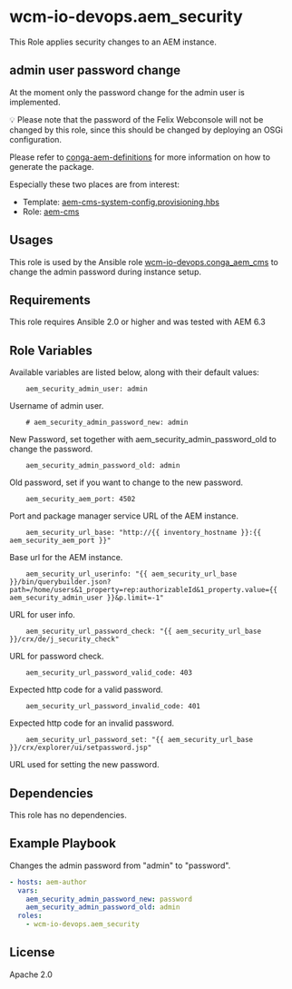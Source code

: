 # wcm-io-devops.aem_security

This Role applies security changes to an AEM instance.

## admin user password change

At the moment only the password change for the admin user is
implemented.

:bulb: Please note that the password of the Felix Webconsole will not be
changed by this role, since this should be changed by deploying an OSGi
configuration.

Please refer to
[conga-aem-definitions](https://github.com/wcm-io-devops/conga-aem-definitions)
for more information on how to generate the package.

Especially these two places are from interest:
* Template: [aem-cms-system-config.provisioning.hbs](https://github.com/wcm-io-devops/conga-aem-definitions/blob/develop/conga-aem-definitions/src/main/templates/aem-cms/aem-cms-system-config.provisioning.hbs)
* Role: [aem-cms](https://github.com/wcm-io-devops/conga-aem-definitions/blob/develop/conga-aem-definitions/src/main/roles/aem-cms.yaml#L176)

## Usages

This role is used by the Ansible role
[wcm-io-devops.conga_aem_cms](https://github.com/wcm-io-devops/ansible-conga-aem-cms)
to change the admin password during instance setup.

## Requirements

This role requires Ansible 2.0 or higher and was tested with AEM 6.3

## Role Variables

Available variables are listed below, along with their default values:

        aem_security_admin_user: admin

Username of admin user.

        # aem_security_admin_password_new: admin

New Password, set together with aem_security_admin_password_old to change the password.

        aem_security_admin_password_old: admin

Old password, set if you want to change to the new password.

        aem_security_aem_port: 4502

Port and package manager service URL of the AEM instance.

        aem_security_url_base: "http://{{ inventory_hostname }}:{{ aem_security_aem_port }}"

Base url for the AEM instance.

        aem_security_url_userinfo: "{{ aem_security_url_base }}/bin/querybuilder.json?path=/home/users&1_property=rep:authorizableId&1_property.value={{ aem_security_admin_user }}&p.limit=-1"

URL for user info.

        aem_security_url_password_check: "{{ aem_security_url_base }}/crx/de/j_security_check"

URL for password check.

        aem_security_url_password_valid_code: 403

Expected http code for a valid password.

        aem_security_url_password_invalid_code: 401

Expected http code for an invalid password.

        aem_security_url_password_set: "{{ aem_security_url_base }}/crx/explorer/ui/setpassword.jsp"

URL used for setting the new password.

## Dependencies

This role has no dependencies.

## Example Playbook

Changes the admin password from "admin" to "password".

```yaml
- hosts: aem-author
  vars:
    aem_security_admin_password_new: password
    aem_security_admin_password_old: admin
  roles:
    - wcm-io-devops.aem_security
```

## License

Apache 2.0

